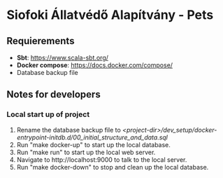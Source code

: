 # Siofoki Állatvédő Alapítvány - Pets

## Requierements

- **Sbt**: https://www.scala-sbt.org/
- **Docker compose**: https://docs.docker.com/compose/
- Database backup file

## Notes for developers

### Local start up of project

1. Rename the database backup file to _&lt;project-dir&gt;/dev_setup/docker-entrypoint-initdb.d/00_initial_structure_and_data.sql_
2. Run "make docker-up" to start up the local database.
3. Run "make run" to start up the local web server.
4. Navigate to http://localhost:9000 to talk to the local server.
5. Run "make docker-down" to stop and clean up the local database.
